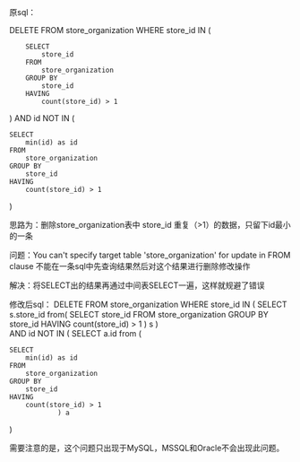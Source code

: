 原sql：

DELETE
FROM
    store_organization
WHERE
    store_id IN (
		
        SELECT
            store_id
        FROM
            store_organization
        GROUP BY
            store_id
        HAVING
            count(store_id) > 1
   ) 
AND id NOT IN (


    SELECT
        min(id) as id
    FROM
        store_organization
    GROUP BY
        store_id
    HAVING
        count(store_id) > 1
				
)

思路为：删除store_organization表中 store_id 重复（>1）的数据，只留下id最小的一条

问题：You can't specify target table 'store_organization' for update in FROM clause
      不能在一条sql中先查询结果然后对这个结果进行删除修改操作
      

解决：将SELECT出的结果再通过中间表SELECT一遍，这样就规避了错误



修改后sql：
DELETE
FROM
    store_organization
WHERE
    store_id IN (
		SELECT s.store_id from(
        SELECT
            store_id
        FROM
            store_organization
        GROUP BY
            store_id
        HAVING
            count(store_id) > 1
   ) s )  
AND id NOT IN (
SELECT a.id from (

    SELECT
        min(id) as id
    FROM
        store_organization
    GROUP BY
        store_id
    HAVING
        count(store_id) > 1
				) a
)


需要注意的是，这个问题只出现于MySQL，MSSQL和Oracle不会出现此问题。
